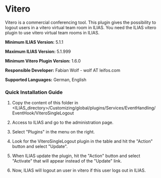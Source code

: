# Vitero

Vitero  is a commercial conferencing tool. This plugin gives the possibility to logout users
in a vitero virtual team room in ILIAS. You need the ILIAS vitero plugin to use vitero virtual team rooms in ILIAS.

**Minimum ILIAS Version:**
5.1.1

**Maximum ILIAS Version:**
5.1.999

**Minimum Vitero Plugin Version:**
1.6.0

**Responsible Developer:**
Fabian Wolf - wolf AT leifos.com

**Supported Languages:**
German, English

### Quick Installation Guide
1. Copy the content of this folder in <ILIAS_directory>/Customizing/global/plugins/Services/EventHandling/EventHook/ViteroSingleLogout

2. Access to ILIAS and go to the administration page.

3. Select "Plugins" in the menu on the right.

5. Look for the ViteroSingleLogout plugin in the table and hit the "Action" button and select "Update".

6. When ILIAS update the plugin, hit the "Action" button and select "Activate" that will appear instead of the "Update" link.

7. Now, ILIAS will logout an user in vitero if this user logs out in ILIAS.
